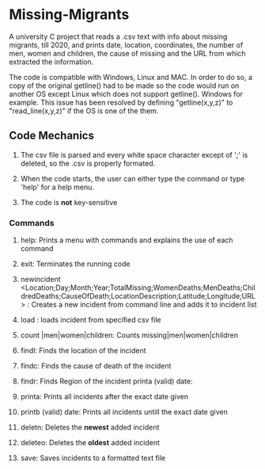# Missing-Migrants
A university C project that reads  a .csv text with info about missing migrants, till 2020, and prints date, location, coordinates, the number of men, women and children, the cause of missing and the URL from which extracted the information.

 The code is compatible with Windows, Linux and MAC. In order to do so, a copy of the original getline() had to be made so the code would run on another OS except Linux which does not support getline(). Windows for example. This issue has been resolved by defining "getline(x,y,z)"  to "read_line(x,y,z)" if the OS is one of the them.
 
 ## Code Mechanics
1. The csv file is parsed and every white space character except of ';' is deleted, so the .csv is properly formated.
 
2. When the code starts, the user can either type the command or type 'help' for a help menu.
    
3. The code is **not** key-sensitive


### Commands
1. help: Prints a menu with commands and explains the use of each command

2. exit: Terminates the running code    

3. newincident <Location;Day;Month;Year;TotalMissing;WomenDeaths;MenDeaths;ChildredDeaths;CauseOfDeath;LocationDescription;Latitude;Longitude;URL> : Creates a new incident from command line and adds it to incident list  

4. load <file path>: loads incident from specified csv file 

5. count |men|women|children: Counts missing|men|women|children

6. findl: Finds the location of the incident 

7. findc: Finds the cause of death of the incident 

8. findr: Finds Region of the incident printa (valid) date: 

9. printa: Prints all incidents after the exact date given

10. printb (valid) date: Prints all incidents untill the exact date given

11. deletn: Deletes the **newest** added incident

12. deleteo: Deletes the **oldest** added incident

13. save: Saves incidents to a formatted text file
